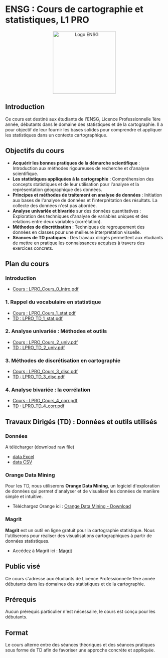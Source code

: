 # ENSG : Cours de cartographie et statistiques, L1 PRO
<p align="center">
  <img src="https://upload.wikimedia.org/wikipedia/commons/3/39/Logo-ENSG-couleur-2023.svg" alt="Logo ENSG" width="200"/>
</p>

## Introduction

Ce cours est destiné aux étudiants de l'ENSG, Licence Professionnelle 1ère année, débutants dans le domaine des statistiques et de la cartographie. Il a pour objectif de leur fournir les bases solides pour comprendre et appliquer les statistiques dans un contexte cartographique.

## Objectifs du cours

- **Acquérir les bonnes pratiques de la démarche scientifique** : Introduction aux méthodes rigoureuses de recherche et d'analyse scientifique.
- **Les statistiques appliquées à la cartographie** : Compréhension des concepts statistiques et de leur utilisation pour l'analyse et la représentation géographique des données.
- **Principes et méthodes de traitement en analyse de données** : Initiation aux bases de l'analyse de données et l'interprétation des résultats. La collecte des données n'est pas abordée.
- **Analyse univariée et bivariée** sur des données quantitatives : Exploration des techniques d'analyse de variables uniques et des relations entre deux variables (corrélation).
- **Méthodes de discrétisation** : Techniques de regroupement des données en classes pour une meilleure interprétation visuelle.
- **Séances de TD pratiques** : Des travaux dirigés permettent aux étudiants de mettre en pratique les connaissances acquises à travers des exercices concrets.

## Plan du cours

### Introduction
   - [Cours : LPRO_Cours_0_Intro.pdf](https://github.com/fbxyz/ENSG_L1PRO/blob/master/Cours/pdf/LPRO_Cours_0_Intro.pdf)

### 1. Rappel du vocabulaire en statistique
   - [Cours : LPRO_Cours_1_stat.pdf](https://github.com/fbxyz/ENSG_L1PRO/blob/master/Cours/pdf/LPRO_Cours_1_stat.pdf)
   - [TD : LPRO_TD_1_stat.pdf](https://github.com/fbxyz/ENSG_L1PRO/blob/master/Cours/pdf/LPRO_TD_1_stat.pdf)

### 2. Analyse univariée : Méthodes et outils
   - [Cours : LPRO_Cours_2_univ.pdf](https://github.com/fbxyz/ENSG_L1PRO/blob/master/Cours/pdf/LPRO_Cours_2_univ.pdf)
   - [TD : LPRO_TD_2_univ.pdf](https://github.com/fbxyz/ENSG_L1PRO/blob/master/Cours/pdf/LPRO_TD_2_univ.pdf)

### 3. Méthodes de discrétisation en cartographie
   - [Cours : LPRO_Cours_3_disc.pdf](https://github.com/fbxyz/ENSG_L1PRO/blob/master/Cours/pdf/LPRO_Cours_3_disc.pdf)
   - [TD : LPRO_TD_3_disc.pdf](https://github.com/fbxyz/ENSG_L1PRO/blob/master/Cours/pdf/LPRO_TD_3_disc.pdf)

### 4. Analyse bivariée : la corrélation
   - [Cours : LPRO_Cours_4_corr.pdf](https://github.com/fbxyz/ENSG_L1PRO/blob/master/Cours/pdf/LPRO_Cours_4_corr.pdf)
   - [TD : LPRO_TD_4_corr.pdf](https://github.com/fbxyz/ENSG_L1PRO/blob/master/Cours/pdf/LPRO_TD_4_corr.pdf)

## Travaux Dirigés (TD) : Données et outils utilisés
### Données 
A télécharger (download raw file)
  - [data Excel](https://github.com/fbxyz/ENSG_L1PRO/blob/master/Cours/data/hdi-edu.xlsx)
  - [data CSV](https://github.com/fbxyz/ENSG_L1PRO/blob/master/Cours/data/hdi-edu.csv)
    
### Orange Data Mining

Pour les TD, nous utiliserons **Orange Data Mining**, un logiciel d'exploration de données qui permet d'analyser et de visualiser les données de manière simple et intuitive.

- Téléchargez Orange ici : [Orange Data Mining - Download](https://orangedatamining.com/download/)

### Magrit

**Magrit** est un outil en ligne gratuit pour la cartographie statistique. Nous l'utiliserons pour réaliser des visualisations cartographiques à partir de données statistiques.

- Accédez à Magrit ici : [Magrit](https://magrit.cnrs.fr/)

## Public visé

Ce cours s'adresse aux étudiants de Licence Professionnelle 1ère année débutants dans les domaines des statistiques et de la cartographie.

## Prérequis

Aucun prérequis particulier n'est nécessaire, le cours est conçu pour les débutants.

## Format

Le cours alterne entre des séances théoriques et des séances pratiques sous forme de TD afin de favoriser une approche concrète et appliquée.


